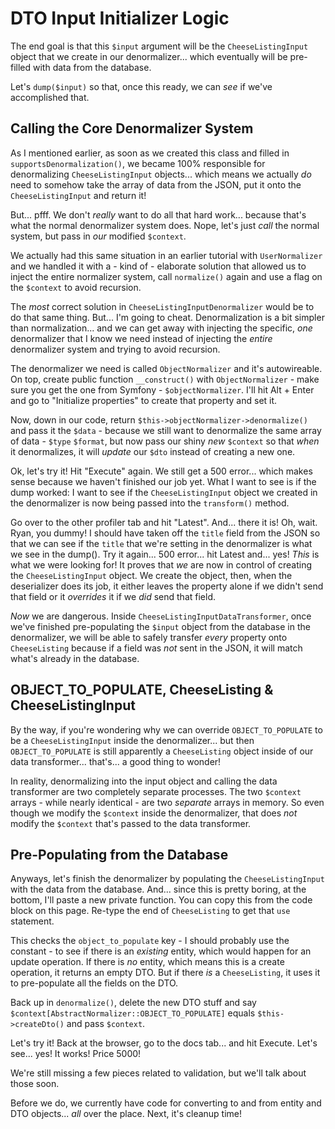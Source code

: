 # DTO Input Initializer Logic

The end goal is that this `$input` argument will be the `CheeseListingInput` object
that we create in our denormalizer... which eventually will be pre-filled with
data from the database.

Let's `dump($input)` so that, once this ready, we can *see* if we've accomplished
that.

## Calling the Core Denormalizer System

As I mentioned earlier, as soon as we created this class and filled in
`supportsDenormalization()`, we became 100% responsible for denormalizing
`CheeseListingInput` objects... which means we actually *do* need to somehow
take the array of data from the JSON, put it onto the `CheeseListingInput`
and return it!

But... pfff. We don't *really* want to do all that hard work... because that's
what the normal denormalizer system does. Nope, let's just *call* the normal
system, but pass in *our* modified `$context`.

We actually had this same situation in an earlier tutorial with `UserNormalizer`
and we handled it with a - kind of - elaborate solution that allowed us to inject
the entire normalizer system, call `normalize()` again and use a flag on the
`$context` to avoid recursion.

The *most* correct solution in `CheeseListingInputDenormalizer` would be to do
that same thing. But... I'm going to cheat. Denormalization is a bit simpler
than normalization... and we can get away with injecting the specific, *one*
denormalizer that I know we need instead of injecting the *entire* denormalizer
system and trying to avoid recursion.

The denormalizer we need is called `ObjectNormalizer` and it's autowireable. On
top, create public function `__construct()` with `ObjectNormalizer` - make sure
you get the one from Symfony - `$objectNormalizer`. I'll hit Alt + Enter and
go to "Initialize properties" to create that property and set it.

Now, down in our code, return `$this->objectNormalizer->denormalize()` and pass it
the `$data` - because we still want to denormalize the same array of data - `$type`
`$format`, but now pass our shiny *new* `$context` so that *when* it denormalizes,
it will *update* our `$dto` instead of creating a new one.

Ok, let's try it! Hit "Execute" again. We still get a 500 error... which makes sense
because we haven't finished our job yet. What I want to see is if the dump worked:
I want to see if the `CheeseListingInput` object we created in the denormalizer
is now being passed into the `transform()` method.

Go over to the other profiler tab and hit "Latest". And... there it is! Oh, wait.
Ryan, you dummy! I should have taken off the `title` field from the JSON
so that we can see if the `title` that we're setting in the denormalizer is what
we see in the dump(). Try it again... 500 error... hit Latest and... yes! *This*
is what we were looking for! It proves that *we* are now in control of creating
the `CheeseListingInput` object. We create the object, then, when the deserializer
does its job, it either leaves the property alone if we didn't send that field or
it *overrides* it if we *did* send that field.

*Now* we are dangerous. Inside `CheeseListingInputDataTransformer`, once we've
finished pre-populating the `$input` object from the database in the denormalizer,
we will be able to safely transfer *every* property onto `CheeseListing` because
if a field was *not* sent in the JSON, it will match what's already in the database.

## OBJECT_TO_POPULATE, CheeseListing & CheeseListingInput

By the way, if you're wondering why we can override `OBJECT_TO_POPULATE` to be a
`CheeseListingInput` inside the denormalizer... but then `OBJECT_TO_POPULATE`
is still apparently a `CheeseListing` object inside of our data transformer...
that's... a good thing to wonder!

In reality, denormalizing into the input object and calling the data transformer
are two completely separate processes. The two `$context` arrays - while nearly
identical - are two *separate* arrays in memory. So even though we modify the
`$context` inside the denormalizer, that does *not* modify the `$context` that's
passed to the data transformer.

## Pre-Populating from the Database

Anyways, let's finish the denormalizer by populating the `CheeseListingInput`
with the data from the database. And... since this is pretty boring, at the bottom,
I'll paste a new private function. You can copy this from the code block on this
page. Re-type the end of `CheeseListing` to get that `use` statement.

This checks the `object_to_populate` key - I should probably use the constant -
to see if there is an *existing* entity, which would happen for an update
operation. If there is *no* entity, which means this is a create operation, it
returns an empty DTO. But if there *is* a `CheeseListing`, it uses it to
pre-populate all the fields on the DTO.

Back up in `denormalize()`, delete the new DTO stuff and say
`$context[AbstractNormalizer::OBJECT_TO_POPULATE]` equals `$this->createDto()`
and pass `$context`.

Let's try it! Back at the browser, go to the docs tab... and hit Execute. Let's
see... yes! It works! Price 5000!

We're still missing a few pieces related to validation, but we'll talk about
those soon.

Before we do, we currently have code for converting to and from entity and DTO
objects... *all* over the place. Next, it's cleanup time!
